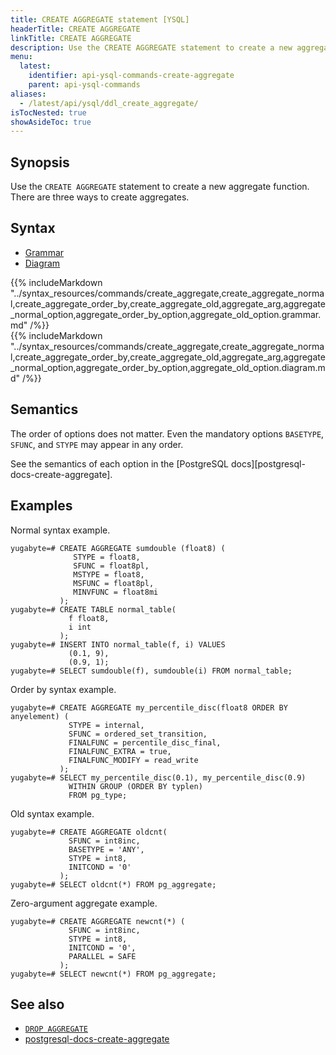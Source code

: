 ```yaml
---
title: CREATE AGGREGATE statement [YSQL]
headerTitle: CREATE AGGREGATE
linkTitle: CREATE AGGREGATE
description: Use the CREATE AGGREGATE statement to create a new aggregate function.
menu:
  latest:
    identifier: api-ysql-commands-create-aggregate
    parent: api-ysql-commands
aliases:
  - /latest/api/ysql/ddl_create_aggregate/
isTocNested: true
showAsideToc: true
---
```


## Synopsis

Use the `CREATE AGGREGATE` statement to create a new aggregate function.  There are three ways to
create aggregates.

## Syntax

<ul class="nav nav-tabs nav-tabs-yb">
  <li >
    <a href="#grammar" class="nav-link active" id="grammar-tab" data-toggle="tab" role="tab" aria-controls="grammar" aria-selected="true">
      <i class="fas fa-file-alt" aria-hidden="true"></i>
      Grammar
    </a>
  </li>
  <li>
    <a href="#diagram" class="nav-link" id="diagram-tab" data-toggle="tab" role="tab" aria-controls="diagram" aria-selected="false">
      <i class="fas fa-project-diagram" aria-hidden="true"></i>
      Diagram
    </a>
  </li>
</ul>

<div class="tab-content">
  <div id="grammar" class="tab-pane fade show active" role="tabpanel" aria-labelledby="grammar-tab">
    {{% includeMarkdown "../syntax_resources/commands/create_aggregate,create_aggregate_normal,create_aggregate_order_by,create_aggregate_old,aggregate_arg,aggregate_normal_option,aggregate_order_by_option,aggregate_old_option.grammar.md" /%}}
  </div>
  <div id="diagram" class="tab-pane fade" role="tabpanel" aria-labelledby="diagram-tab">
    {{% includeMarkdown "../syntax_resources/commands/create_aggregate,create_aggregate_normal,create_aggregate_order_by,create_aggregate_old,aggregate_arg,aggregate_normal_option,aggregate_order_by_option,aggregate_old_option.diagram.md" /%}}
  </div>
</div>

## Semantics

The order of options does not matter.  Even the mandatory options `BASETYPE`, `SFUNC`, and `STYPE`
may appear in any order.

See the semantics of each option in the [PostgreSQL docs][postgresql-docs-create-aggregate].

## Examples

Normal syntax example.

```postgresql
yugabyte=# CREATE AGGREGATE sumdouble (float8) (
              STYPE = float8,
              SFUNC = float8pl,
              MSTYPE = float8,
              MSFUNC = float8pl,
              MINVFUNC = float8mi
           );
yugabyte=# CREATE TABLE normal_table(
             f float8,
             i int
           );
yugabyte=# INSERT INTO normal_table(f, i) VALUES
             (0.1, 9),
             (0.9, 1);
yugabyte=# SELECT sumdouble(f), sumdouble(i) FROM normal_table;
```

Order by syntax example.

```postgresql
yugabyte=# CREATE AGGREGATE my_percentile_disc(float8 ORDER BY anyelement) (
             STYPE = internal,
             SFUNC = ordered_set_transition,
             FINALFUNC = percentile_disc_final,
             FINALFUNC_EXTRA = true,
             FINALFUNC_MODIFY = read_write
           );
yugabyte=# SELECT my_percentile_disc(0.1), my_percentile_disc(0.9)
             WITHIN GROUP (ORDER BY typlen)
             FROM pg_type;
```

Old syntax example.

```postgresql
yugabyte=# CREATE AGGREGATE oldcnt(
             SFUNC = int8inc,
             BASETYPE = 'ANY',
             STYPE = int8,
             INITCOND = '0'
           );
yugabyte=# SELECT oldcnt(*) FROM pg_aggregate;
```

Zero-argument aggregate example.

```postgresql
yugabyte=# CREATE AGGREGATE newcnt(*) (
             SFUNC = int8inc,
             STYPE = int8,
             INITCOND = '0',
             PARALLEL = SAFE
           );
yugabyte=# SELECT newcnt(*) FROM pg_aggregate;
```

## See also

- [`DROP AGGREGATE`](../ddl_drop_aggregate)
- [postgresql-docs-create-aggregate](https://www.postgresql.org/docs/current/sql-createaggregate.html)
